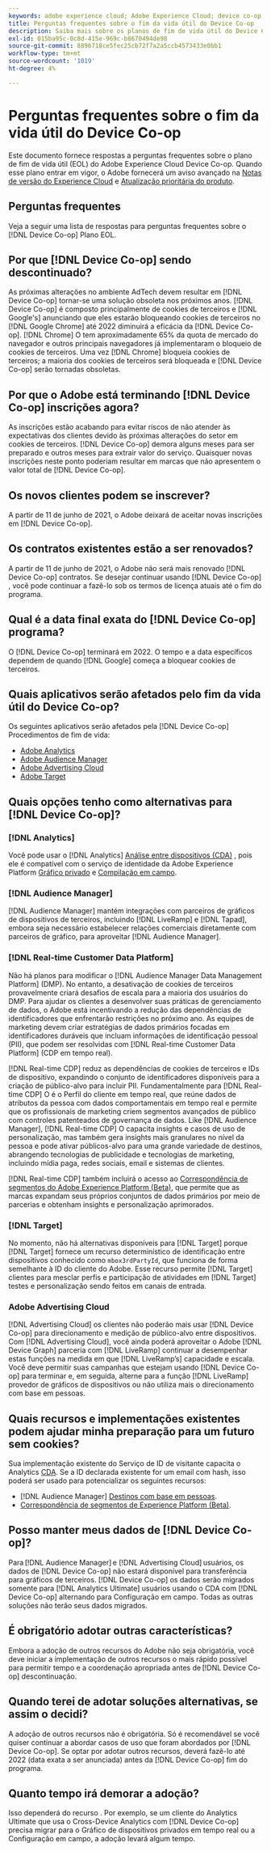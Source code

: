 ```yaml
---
keywords: adobe experience cloud; Adobe Experience Cloud; device co-op; Device Co-op; fim da vida útil
title: Perguntas frequentes sobre o fim da vida útil do Device Co-op
description: Saiba mais sobre os planos de fim de vida útil do Device Co-op.
exl-id: 015ba95c-0c8d-415e-969c-b8670494de98
source-git-commit: 8896718ce5fec25cb72f7a2a5ccb4573433e0bb1
workflow-type: tm+mt
source-wordcount: '1019'
ht-degree: 4%

---
```


# Perguntas frequentes sobre o fim da vida útil do Device Co-op

Este documento fornece respostas a perguntas frequentes sobre o plano de fim de vida útil (EOL) do Adobe Experience Cloud Device Co-op. Quando esse plano entrar em vigor, o Adobe fornecerá um aviso avançado na [Notas de versão do Experience Cloud](https://experienceleague.adobe.com/docs/release-notes/experience-cloud/current.html?lang=pt-BR) e [Atualização prioritária do produto](https://www.adobe.com/subscription/priority-product-update.html).

## Perguntas frequentes

Veja a seguir uma lista de respostas para perguntas frequentes sobre o [!DNL Device Co-op] Plano EOL.

## Por que [!DNL Device Co-op] sendo descontinuado?

As próximas alterações no ambiente AdTech devem resultar em [!DNL Device Co-op] tornar-se uma solução obsoleta nos próximos anos. [!DNL Device Co-op] é composto principalmente de cookies de terceiros e [!DNL Google's] anunciando que eles estarão bloqueando cookies de terceiros no [!DNL Google Chrome] até 2022 diminuirá a eficácia da [!DNL Device Co-op]. [!DNL Chrome] O tem aproximadamente 65% da quota de mercado do navegador e outros principais navegadores já implementaram o bloqueio de cookies de terceiros. Uma vez [!DNL Chrome] bloqueia cookies de terceiros; a maioria dos cookies de terceiros será bloqueada e [!DNL Device Co-op] serão tornadas obsoletas.

## Por que o Adobe está terminando [!DNL Device Co-op] inscrições agora?

As inscrições estão acabando para evitar riscos de não atender às expectativas dos clientes devido às próximas alterações do setor em cookies de terceiros. [!DNL Device Co-op] demora alguns meses para ser preparado e outros meses para extrair valor do serviço. Quaisquer novas inscrições neste ponto poderiam resultar em marcas que não apresentem o valor total de [!DNL Device Co-op].

## Os novos clientes podem se inscrever?

A partir de 11 de junho de 2021, o Adobe deixará de aceitar novas inscrições em [!DNL Device Co-op].

## Os contratos existentes estão a ser renovados?

A partir de 11 de junho de 2021, o Adobe não será mais renovado [!DNL Device Co-op] contratos. Se desejar continuar usando [!DNL Device Co-op] , você pode continuar a fazê-lo sob os termos de licença atuais até o fim do programa.

## Qual é a data final exata do [!DNL Device Co-op] programa?

O [!DNL Device Co-op] terminará em 2022. O tempo e a data específicos dependem de quando [!DNL Google] começa a bloquear cookies de terceiros.

## Quais aplicativos serão afetados pelo fim da vida útil do Device Co-op?

Os seguintes aplicativos serão afetados pela [!DNL Device Co-op] Procedimentos de fim de vida:

- [Adobe Analytics](https://experienceleague.adobe.com/docs/analytics.html?lang=pt-BR)
- [Adobe Audience Manager](https://experienceleague.adobe.com/docs/audience-manager/user-guide/overview/aam-overview.html?lang=en)
- [Adobe Advertising Cloud](https://experienceleague.adobe.com/docs/advertising-cloud.html?lang=en)
- [Adobe Target](https://experienceleague.adobe.com/docs/target/using/introduction/intro.html?lang=en)

## Quais opções tenho como alternativas para [!DNL Device Co-op]?

### [!DNL Analytics]

Você pode usar o [!DNL Analytics] [Análise entre dispositivos (CDA)](https://experienceleague.adobe.com/docs/analytics/components/cda/overview.html?lang=pt-BR) , pois ele é compatível com o serviço de identidade da Adobe Experience Platform [Gráfico privado](https://experienceleague.adobe.com/docs/analytics/components/cda/device-graph.html?lang=en) e [Compilação em campo](https://experienceleague.adobe.com/docs/analytics/components/cda/field-based-stitching.html?lang=en).

### [!DNL Audience Manager]

[!DNL Audience Manager] mantém integrações com parceiros de gráficos de dispositivos de terceiros, incluindo [!DNL LiveRamp] e [!DNL Tapad], embora seja necessário estabelecer relações comerciais diretamente com parceiros de gráfico, para aproveitar [!DNL Audience Manager].

### [!DNL Real-time Customer Data Platform]

Não há planos para modificar o [!DNL Audience Manager Data Management Platform] (DMP). No entanto, a desativação de cookies de terceiros provavelmente criará desafios de escala para a maioria dos usuários do DMP. Para ajudar os clientes a desenvolver suas práticas de gerenciamento de dados, o Adobe está incentivando a redução das dependências de identificadores que enfrentarão restrições no próximo ano. As equipes de marketing devem criar estratégias de dados primários focadas em identificadores duráveis que incluam informações de identificação pessoal (PII), que podem ser resolvidas com [!DNL Real-time Customer Data Platform] (CDP em tempo real).

[!DNL Real-time CDP] reduz as dependências de cookies de terceiros e IDs de dispositivo, expandindo o conjunto de identificadores disponíveis para a criação de público-alvo para incluir PII. Fundamentalmente para [!DNL Real-time CDP] O é o Perfil do cliente em tempo real, que reúne dados de atributos da pessoa com dados comportamentais em tempo real e permite que os profissionais de marketing criem segmentos avançados de público com controles patenteados de governança de dados. Like [!DNL Audience Manager], [!DNL Real-time CDP] O capacita insights e casos de uso de personalização, mas também gera insights mais granulares no nível da pessoa e pode ativar públicos-alvo para uma grande variedade de destinos, abrangendo tecnologias de publicidade e tecnologias de marketing, incluindo mídia paga, redes sociais, email e sistemas de clientes.

[!DNL Real-time CDP] também incluirá o acesso ao [Correspondência de segmentos do Adobe Experience Platform (Beta)](https://experienceleague.adobe.com/docs/experience-platform/segmentation/ui/segment-match/overview.html?lang=en), que permite que as marcas expandam seus próprios conjuntos de dados primários por meio de parcerias e obtenham insights e personalização aprimorados.

### [!DNL Target]

No momento, não há alternativas disponíveis para [!DNL Target] porque [!DNL Target] fornece um recurso determinístico de identificação entre dispositivos conhecido como `mbox3rdPartyId`, que funciona de forma semelhante à ID do cliente do Adobe. Esse recurso permite [!DNL Target] clientes para mesclar perfis e participação de atividades em [!DNL Target] testes e personalização sendo feitos em canais de entrada.

### Adobe Advertising Cloud

[!DNL Advertising Cloud] os clientes não poderão mais usar [!DNL Device Co-op] para direcionamento e medição de público-alvo entre dispositivos. Com [!DNL Advertising Cloud], você ainda poderá aproveitar o Adobe [!DNL Device Graph] parceria com [!DNL LiveRamp] continuar a desempenhar estas funções na medida em que [!DNL LiveRamp’s] capacidade e escala. Você deve permitir suas campanhas que estejam usando [!DNL Device Co-op] para terminar e, em seguida, alterne para a função [!DNL LiveRamp] provedor de gráficos de dispositivos ou não utiliza mais o direcionamento com base em pessoas.

## Quais recursos e implementações existentes podem ajudar minha preparação para um futuro sem cookies?

Sua implementação existente do Serviço de ID de visitante capacita o Analytics [CDA](https://experienceleague.adobe.com/docs/analytics/components/cda/overview.html). Se a ID declarada existente for um email com hash, isso poderá ser usado para potencializar os seguintes recursos:

- [!DNL Audience Manager] [Destinos com base em pessoas](https://experienceleague.adobe.com/docs/audience-manager/user-guide/features/destinations/people-based/people-based-destinations-overview.html).
- [Correspondência de segmentos de Experience Platform (Beta)](https://experienceleague.adobe.com/docs/experience-platform/segmentation/ui/segment-match/overview.html?lang=en).

## Posso manter meus dados de [!DNL Device Co-op]?

Para [!DNL Audience Manager] e [!DNL Advertising Cloud] usuários, os dados de [!DNL Device Co-op] não estará disponível para transferência para gráficos de terceiros. [!DNL Device Co-op] os dados serão migrados somente para [!DNL Analytics Ultimate] usuários usando o CDA com [!DNL Device Co-op] alternando para Configuração em campo. Todas as outras soluções não terão seus dados migrados.

## É obrigatório adotar outras características?

Embora a adoção de outros recursos do Adobe não seja obrigatória, você deve iniciar a implementação de outros recursos o mais rápido possível para permitir tempo e a coordenação apropriada antes de [!DNL Device Co-op] descontinuação.

## Quando terei de adotar soluções alternativas, se assim o decidi?

A adoção de outros recursos não é obrigatória. Só é recomendável se você quiser continuar a abordar casos de uso que foram abordados por [!DNL Device Co-op]. Se optar por adotar outros recursos, deverá fazê-lo até 2022 (data exata a ser anunciada) antes da [!DNL Device Co-op] fim do programa.

## Quanto tempo irá demorar a adoção?

Isso dependerá do recurso . Por exemplo, se um cliente do Analytics Ultimate que usa o Cross-Device Analytics com [!DNL Device Co-op] precisa migrar para o Gráfico de dispositivos privados em tempo real ou a Configuração em campo, a adoção levará algum tempo.
